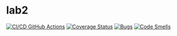 # lab2
[![CI/CD GitHub Actions](https://github.com/ChirpaEwok/lab2/actions/workflows/test-action.yml/badge.svg)](https://github.com/ChirpaEwok/lab2/actions/workflows/test-action.yml)
[![Coverage Status](https://coveralls.io/repos/github/ChirpaEwok/lab2/badge.png?branch=master)](https://coveralls.io/github/ChirpaEwok/lab2?branch=master)
[![Bugs](https://sonarcloud.io/api/project_badges/measure?project=ChirpaEwok_lab2&metric=bugs)](https://sonarcloud.io/summary/new_code?id=ChirpaEwok_lab2)
[![Code Smells](https://sonarcloud.io/api/project_badges/measure?project=ChirpaEwok_lab2&metric=code_smells)](https://sonarcloud.io/summary/new_code?id=ChirpaEwok_lab2)
